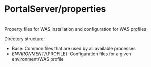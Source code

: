 #
# PortalServer/properties
#

Property files for WAS installation and configuration for WAS profiles

Directory structure:
 - Base: Common files that are used by all available processes
 - ${ENVIRONMENT}/${PROFILE}: Configuration files for a given environment/WAS profile

